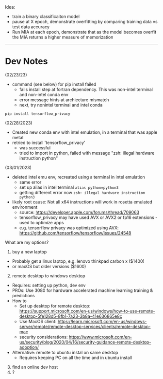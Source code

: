 Idea:
* train a binary classificaiton model
* pause at X epoch, demonstrate overfitting by comparing training data vs test data accuracy
* Run MIA at each epoch, demonstrate that as the model becomes overfit the MIA returns a higher measure of memorization





-----------------------
# Dev Notes

(02/23/23)
* command (see below) for pip install failed
   * fails install step at fortran dependency. This was non-intel terminal and non-intel conda env
   * error message hints at archiecture mismatch
   * next, try nonintel terminal and intel conda

```
pip install tensorflow_privacy
```


(02/28/2023)
* Created new conda env with intel emulation, in a terminal that was apple metal
* retried to install 'tensorflow_privacy'
  * was successful
  * tried to import in python, failed with message "zsh: illegal hardware instruction  python"

(03/01/2023)
* deleted intel emu env, recreated using a terminal in intel emulation
  * same error
  * set up alias in intel terminal
    `alias python=python3`
  * getting different error now
    `zsh: illegal hardware instruction  python3`
* likely root cause: Not all x64 instructions will work in rosetta emulated environment
  * source: https://developer.apple.com/forums/thread/709063
  * tensorflow_privacy may have used AVX or AVX2 or fp16 extensions - used to optimize apps
  * e.g. tensorflow privacy was optimized using AVX: https://github.com/tensorflow/tensorflow/issues/24548

What are my options?
1. buy a new laptop
  * Probably get a linux laptop, e.g. lenovo thinkpad carbon x ($1400)
  * or maxOS but older versions ($1600)
2. remote desktop to windows desktop
  * Requires: setting up python, dev env
  * PROs: Use 3080 for hardware accelerated machine learning training & predictions
  * How to
    * Set up desktop for remote desktop: https://support.microsoft.com/en-us/windows/how-to-use-remote-desktop-5fe128d5-8fb1-7a23-3b8a-41e636865e8c
    * Use MacOS client: https://learn.microsoft.com/en-us/windows-server/remote/remote-desktop-services/clients/remote-desktop-mac
    * security considerations: https://www.microsoft.com/en-us/security/blog/2020/04/16/security-guidance-remote-desktop-adoption/
  * Alternative: remote to ubuntu instal on same desktop
    * Requires keeping PC on all the time and in ubuntu install

3. find an online dev host
4. ?
